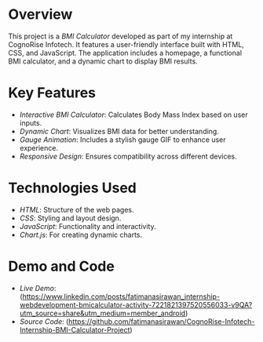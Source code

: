 # Overview
This project is a *BMI Calculator* developed as part of my internship at CognoRise Infotech. It features a user-friendly interface built with HTML, CSS, and JavaScript. The application includes a homepage, a functional BMI calculator, and a dynamic chart to display BMI results.

# Key Features
- *Interactive BMI Calculator*: Calculates Body Mass Index based on user inputs.
- *Dynamic Chart*: Visualizes BMI data for better understanding.
- *Gauge Animation*: Includes a stylish gauge GIF to enhance user experience.
- *Responsive Design*: Ensures compatibility across different devices.

# Technologies Used
- *HTML*: Structure of the web pages.
- *CSS*: Styling and layout design.
- *JavaScript*: Functionality and interactivity.
- *Chart.js*: For creating dynamic charts.

# Demo and Code
- *Live Demo*: (https://www.linkedin.com/posts/fatimanasirawan_internship-webdevelopment-bmicalculator-activity-7221821397520556033-v9QA?utm_source=share&utm_medium=member_android)
- *Source Code*: (https://github.com/fatimanasirawan/CognoRise-Infotech-Internship-BMI-Calculator-Project)
